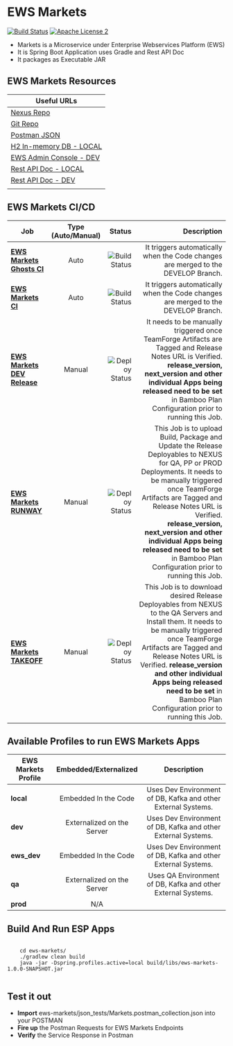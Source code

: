 EWS Markets
===================================

[![Build Status](http://es-compile01.dal.securustech.net/plugins/servlet/wittified/build-status/EP-EWCD)](http://es-compile01.dal.securustech.net/plugins/servlet/wittified/build-status/EP-EWCD)
[![Apache License 2](https://img.shields.io/badge/license-ASF2-blue.svg)](https://www.apache.org/licenses/LICENSE-2.0.txt)


- Markets is a Microservice under Enterprise Webservices Platform (EWS)
- It is Spring Boot Application uses Gradle and Rest API Doc
- It packages as Executable JAR


## EWS Markets Resources


| **Useful URLs**	|
| ------------- |
| [Nexus Repo](http://es-nexus01.dal.securustech.net/content/repositories/releases/net/securustech/ews/ews-markets/ "Official Nexus Artifactory for EWS Markets")      	|
| [Git Repo](http://es-bitbucket01.dal.securustech.net/projects/MID/repos/ews-markets/browse "Official Git Repo for EWS Markets")      	|
| [Postman JSON](http://es-bitbucket01.dal.securustech.net/projects/MID/repos/ews-markets/browse/json_tests "Postman JSON for EWS Markets")      	|
| [H2 In-memory DB - LOCAL](http://localhost:20036/ "H2 In-Memory DB Web Console for Local Testing")      	|
| [EWS Admin Console - DEV](http://ld-midsrvcs01.lab.securustech.net:8761/#/ "EWS Admin Console - DEV Environment")      	|
| [Rest API Doc - LOCAL](http://localhost:20026/ews/markets/info/index.html "EWS Markets Rest API Doc - Local Environment")      	|
| [Rest API Doc - DEV](http://ld-midsrvcs01.lab.securustech.net:8761/markets/info/index.html "EWS Markets Rest API Doc - DEV Environment")      	|
     	|


## EWS Markets CI/CD


| Job        | Type (Auto/Manual)	| Status  |Description  |
| ------------- |:-------------:| -----:|-----:|
| [**EWS Markets Ghosts CI**](http://es-compile01.dal.securustech.net/browse/EP-EWCD "EWS Markets CI Job")      | Auto | ![Build Status](http://es-compile01.dal.securustech.net/plugins/servlet/wittified/build-status/EP-EWCD)	| It triggers automatically when the Code changes are merged to the DEVELOP Branch.	|
| [**EWS Markets CI**](http://es-compile01.dal.securustech.net/browse/EP-EWCD "EWS Markets CI Job")      | Auto | ![Build Status](http://es-compile01.dal.securustech.net/plugins/servlet/wittified/build-status/EP-EWCD)	| It triggers automatically when the Code changes are merged to the DEVELOP Branch.	|
| [**EWS Markets DEV Release**](http://es-compile01.dal.securustech.net/browse/EP-EWSDR "EWS Markets Deploy to DEV")      | Manual | ![Deploy Status](http://es-compile01.dal.securustech.net/plugins/servlet/wittified/build-status/EP-EWSDR)	| It needs to be manually triggered once TeamForge Artifacts are Tagged and Release Notes URL is Verified. **release_version, next_version and other individual Apps being released need to be set** in Bamboo Plan Configuration prior to running this Job. |
| [**EWS Markets RUNWAY**](http://es-compile01.dal.securustech.net/browse/EP-EWLR "EWS Markets Deploy to NEXUS Job")      | Manual | ![Deploy Status](http://es-compile01.dal.securustech.net/plugins/servlet/wittified/build-status/EP-EWLR)	| This Job is to upload Build, Package and Update the Release Deployables to NEXUS for QA, PP or PROD Deployments. It needs to be manually triggered once TeamForge Artifacts are Tagged and Release Notes URL is Verified. **release_version, next_version and other individual Apps being released need to be set** in Bamboo Plan Configuration prior to running this Job. |
| [**EWS Markets TAKEOFF**](http://es-compile01.dal.securustech.net/browse/EP-EW "EWS Markets Install to QA Environment")      | Manual | ![Deploy Status](http://es-compile01.dal.securustech.net/plugins/servlet/wittified/build-status/EP-EW)	| This Job is to download desired Release Deployables from NEXUS to the QA Servers and Install them. It needs to be manually triggered once TeamForge Artifacts are Tagged and Release Notes URL is Verified. **release_version and other individual Apps being released need to be set** in Bamboo Plan Configuration prior to running this Job. |

## Available Profiles to run EWS Markets Apps


| EWS Markets Profile        | Embedded/Externalized           | Description           |
| ------------- |:-------------:|:-------------:|
| **local**      | Embedded In the Code    | Uses Dev Environment of DB, Kafka and other External Systems. |
| **dev**      | Externalized on the Server    | Uses Dev Environment of DB, Kafka and other External Systems. |
| **ews_dev**      | Embedded In the Code    | Uses Dev Environment of DB, Kafka and other External Systems. |
| **qa**      | Externalized on the Server    | Uses QA Environment of DB, Kafka and other External Systems. |
| **prod**      | N/A |


## Build And Run ESP Apps

```shell

	cd ews-markets/
	./gradlew clean build
	java -jar -Dspring.profiles.active=local build/libs/ews-markets-1.0.0-SNAPSHOT.jar


``` 


## Test it out 

* **Import** ews-markets/json_tests/Markets.postman_collection.json into your POSTMAN
* **Fire up** the Postman Requests for EWS Markets Endpoints 
* **Verify** the Service Response in Postman



